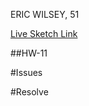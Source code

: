 ERIC WILSEY, 51

[Live Sketch Link](https://ewilsey.github.io/120-work/hw-11/)

##HW-11
<!--

Followed Shiffman example for moving bubbles with class and objects. Added
second set of bubbles, then started piecing together a flower, and then after 5
bubbles it sort of looked like a butterfly so I chose that for my theme for the
remainder of my image. I changed the background to green and then ajusted the
ellipses (previously bubbles) to wings, and then rotated them. The ending effect
practically be the same, when the mouse clicks and drags, the image will be re-
generated with similar effect. What I changed is the shape of the image, the
colors and generally tried to make it more interesting.
-->


#Issues
<!--
Wanted to turn bubbles into eyes to make more interesting, having trouble
figuring out how to have complicated shapes and how to convert old structured
codes into object oriented codes..
-->

#Resolve
<!--
Decided not to go with a shape on top of a shape (figured out how to though)
and instead added multiple shapes to create one single image.
-->

